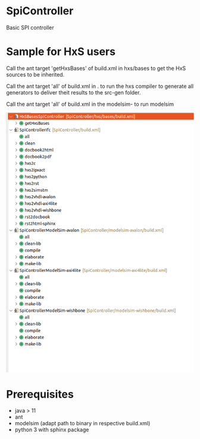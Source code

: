 # SpiController

Basic SPI controller

# Sample for HxS users

Call the ant target 'getHxsBases' of build.xml in hxs/bases to get the HxS sources to be inherited.

Call the ant target 'all' of build.xml in . to run the hxs compiler to generate all generators to deliver theit results to the src-gen folder.

Call the ant target 'all' of build.xml in the modelsim-<bus> to run modelsim

![Ant targets screenshot](https://github.com/eccelerators/spi-controller/blob/main/README_ANT_TARGETS.png)

# Prerequisites

- java > 11
- ant
- modelsim (adapt path to binary in respective build.xml)
- python 3 with sphinx package 

 
